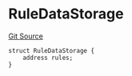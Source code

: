 # RuleDataStorage
[Git Source](https://github.com/thrackle-io/tron/blob/d5c4da9c910c7f583b74a714399bd64fbb32b616/src/protocol/economic/ruleProcessor/RuleProcessorDiamondLib.sol)


```solidity
struct RuleDataStorage {
    address rules;
}
```

